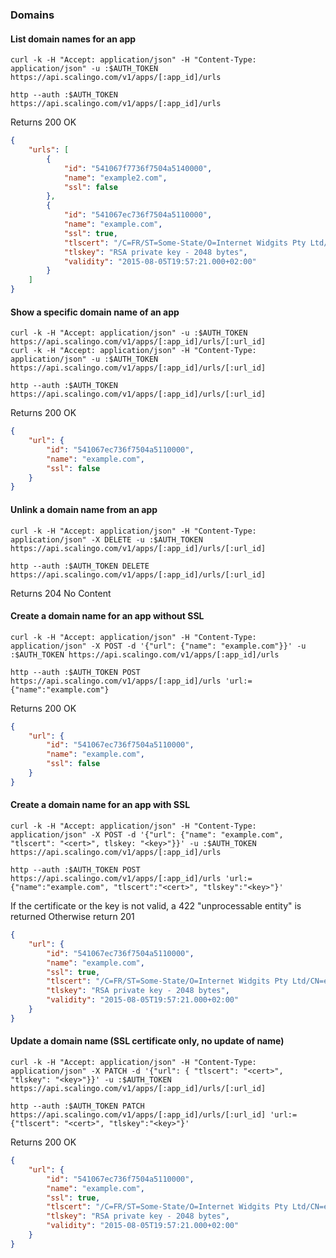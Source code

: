 ### Domains

#### List domain names for an app

```
curl -k -H "Accept: application/json" -H "Content-Type: application/json" -u :$AUTH_TOKEN https://api.scalingo.com/v1/apps/[:app_id]/urls

http --auth :$AUTH_TOKEN https://api.scalingo.com/v1/apps/[:app_id]/urls
```

Returns 200 OK

```json
{
    "urls": [
        {
            "id": "541067f7736f7504a5140000",
            "name": "example2.com",
            "ssl": false
        },
        {
            "id": "541067ec736f7504a5110000",
            "name": "example.com",
            "ssl": true,
            "tlscert": "/C=FR/ST=Some-State/O=Internet Widgits Pty Ltd/CN=example.com",
            "tlskey": "RSA private key - 2048 bytes",
            "validity": "2015-08-05T19:57:21.000+02:00"
        }
    ]
}
```

#### Show a specific domain name of an app

```
curl -k -H "Accept: application/json" -u :$AUTH_TOKEN https://api.scalingo.com/v1/apps/[:app_id]/urls/[:url_id]
curl -k -H "Accept: application/json" -H "Content-Type: application/json" -u :$AUTH_TOKEN https://api.scalingo.com/v1/apps/[:app_id]/urls/[:url_id]

http --auth :$AUTH_TOKEN https://api.scalingo.com/v1/apps/[:app_id]/urls/[:url_id]
```

Returns 200 OK

```json
{
    "url": {
        "id": "541067ec736f7504a5110000",
        "name": "example.com",
        "ssl": false
    }
}
```

#### Unlink a domain name from an app

```
curl -k -H "Accept: application/json" -H "Content-Type: application/json" -X DELETE -u :$AUTH_TOKEN https://api.scalingo.com/v1/apps/[:app_id]/urls/[:url_id]

http --auth :$AUTH_TOKEN DELETE https://api.scalingo.com/v1/apps/[:app_id]/urls/[:url_id]
```

Returns 204 No Content

#### Create a domain name for an app __without__ SSL

```
curl -k -H "Accept: application/json" -H "Content-Type: application/json" -X POST -d '{"url": {"name": "example.com"}}' -u :$AUTH_TOKEN https://api.scalingo.com/v1/apps/[:app_id]/urls

http --auth :$AUTH_TOKEN POST https://api.scalingo.com/v1/apps/[:app_id]/urls 'url:={"name":"example.com"}
```

Returns 200 OK

```json
{
    "url": {
        "id": "541067ec736f7504a5110000",
        "name": "example.com",
        "ssl": false
    }
}
```

#### Create a domain name for an app __with__ SSL

```
curl -k -H "Accept: application/json" -H "Content-Type: application/json" -X POST -d '{"url": {"name": "example.com", "tlscert": "<cert>", tlskey: "<key>"}}' -u :$AUTH_TOKEN https://api.scalingo.com/v1/apps/[:app_id]/urls

http --auth :$AUTH_TOKEN POST https://api.scalingo.com/v1/apps/[:app_id]/urls 'url:={"name":"example.com", "tlscert":"<cert>", "tlskey":"<key>"}'
```

If the certificate or the key is not valid, a 422 "unprocessable entity" is returned
Otherwise return 201

```json
{
    "url": {
        "id": "541067ec736f7504a5110000",
        "name": "example.com",
        "ssl": true,
        "tlscert": "/C=FR/ST=Some-State/O=Internet Widgits Pty Ltd/CN=example.com",
        "tlskey": "RSA private key - 2048 bytes",
        "validity": "2015-08-05T19:57:21.000+02:00"
    }
}
```

#### Update a domain name (SSL certificate only, no update of name)

```
curl -k -H "Accept: application/json" -H "Content-Type: application/json" -X PATCH -d '{"url": { "tlscert": "<cert>", "tlskey": "<key>"}}' -u :$AUTH_TOKEN https://api.scalingo.com/v1/apps/[:app_id]/urls/[:url_id]

http --auth :$AUTH_TOKEN PATCH https://api.scalingo.com/v1/apps/[:app_id]/urls/[:url_id] 'url:={"tlscert": "<cert>", "tlskey":"<key>"}'
```

Returns 200 OK

```json
{
    "url": {
        "id": "541067ec736f7504a5110000",
        "name": "example.com",
        "ssl": true,
        "tlscert": "/C=FR/ST=Some-State/O=Internet Widgits Pty Ltd/CN=example.com",
        "tlskey": "RSA private key - 2048 bytes",
        "validity": "2015-08-05T19:57:21.000+02:00"
    }
}
```



